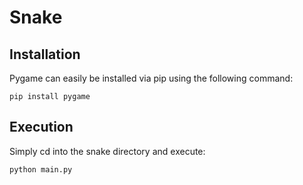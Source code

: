 # Snake

## Installation

Pygame can easily be installed via pip using the following command:

`pip install pygame`

## Execution

Simply cd into the snake directory and execute:

`python main.py`
